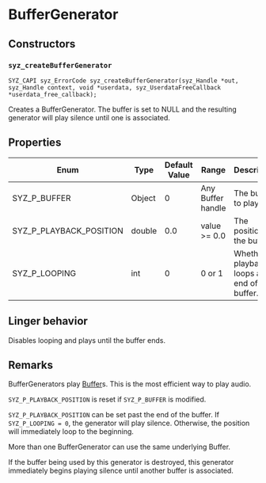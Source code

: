 # BufferGenerator

## Constructors

### `syz_createBufferGenerator`

```
SYZ_CAPI syz_ErrorCode syz_createBufferGenerator(syz_Handle *out, syz_Handle context, void *userdata, syz_UserdataFreeCallback *userdata_free_callback);
```

Creates a BufferGenerator. The buffer is set to NULL and the resulting generator
will play silence until one is associated.

## Properties

Enum | Type | Default Value | Range | Description
--- | --- | --- | --- | ---
SYZ_P_BUFFER | Object | 0 | Any Buffer handle | The buffer to play
SYZ_P_PLAYBACK_POSITION | double | 0.0 | value >= 0.0 | The position in the buffer.
SYZ_P_LOOPING | int | 0 | 0 or 1 | Whether playback loops at the end of the buffer.

## Linger behavior

Disables looping and plays until the buffer ends.

## Remarks

BufferGenerators play [Buffer](./buffer.md)s.  This is the most efficient way to
play audio.

`SYZ_P_PLAYBACK_POSITION` is reset if `SYZ_P_BUFFER` is modified.

`SYZ_P_PLAYBACK_POSITION` can be set past the end of the buffer.  If
`SYZ_P_LOOPING = 0`, the generator will play silence.  Otherwise, the position
will immediately loop to the beginning.

More than one BufferGenerator can use the same underlying Buffer.

If the buffer being used by this generator is destroyed, this generator
immediately begins playing silence until another buffer is associated.
